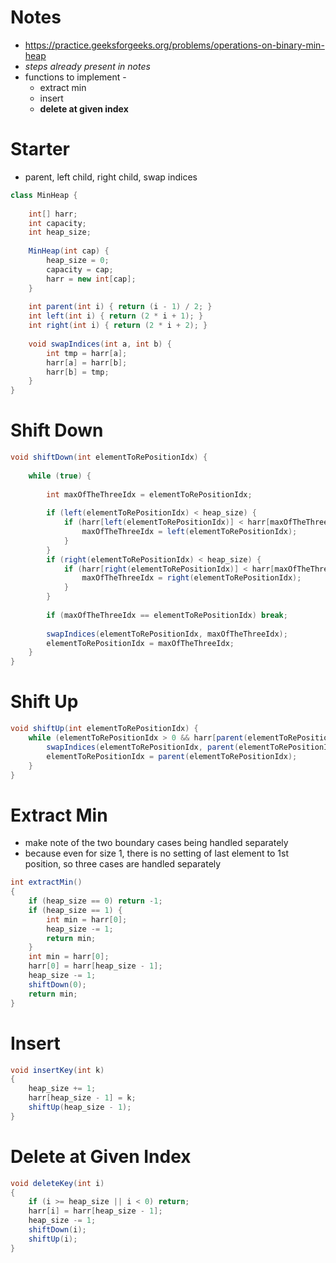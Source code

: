 # Notes

- https://practice.geeksforgeeks.org/problems/operations-on-binary-min-heap
- _steps already present in notes_
- functions to implement - 
  - extract min
  - insert
  - **delete at given index**

# Starter

- parent, left child, right child, swap indices

```java
class MinHeap {
    
    int[] harr;
    int capacity;
    int heap_size;
    
    MinHeap(int cap) {
        heap_size = 0;
        capacity = cap;
        harr = new int[cap];
    }
    
    int parent(int i) { return (i - 1) / 2; }
    int left(int i) { return (2 * i + 1); }
    int right(int i) { return (2 * i + 2); }
    
    void swapIndices(int a, int b) {
        int tmp = harr[a];
        harr[a] = harr[b];
        harr[b] = tmp;
    }
}
```

# Shift Down

```java
void shiftDown(int elementToRePositionIdx) {
    
    while (true) {
        
        int maxOfTheThreeIdx = elementToRePositionIdx;
        
        if (left(elementToRePositionIdx) < heap_size) {
            if (harr[left(elementToRePositionIdx)] < harr[maxOfTheThreeIdx]) {
                maxOfTheThreeIdx = left(elementToRePositionIdx);
            }
        }
        if (right(elementToRePositionIdx) < heap_size) {
            if (harr[right(elementToRePositionIdx)] < harr[maxOfTheThreeIdx]) {
                maxOfTheThreeIdx = right(elementToRePositionIdx);
            }
        }
        
        if (maxOfTheThreeIdx == elementToRePositionIdx) break;
        
        swapIndices(elementToRePositionIdx, maxOfTheThreeIdx);
        elementToRePositionIdx = maxOfTheThreeIdx;
    }
}
```

# Shift Up

```java
void shiftUp(int elementToRePositionIdx) {
    while (elementToRePositionIdx > 0 && harr[parent(elementToRePositionIdx)] > harr[elementToRePositionIdx]) {
        swapIndices(elementToRePositionIdx, parent(elementToRePositionIdx));
        elementToRePositionIdx = parent(elementToRePositionIdx);
    }
}
```

# Extract Min

- make note of the two boundary cases being handled separately
- because even for size 1, there is no setting of last element to 1st position, so three cases are handled separately

```java
int extractMin()
{
    if (heap_size == 0) return -1;
    if (heap_size == 1) {
        int min = harr[0];
        heap_size -= 1;
        return min;
    }
    int min = harr[0];
    harr[0] = harr[heap_size - 1];
    heap_size -= 1;
    shiftDown(0);
    return min;
}
```

# Insert

```java
void insertKey(int k)
{
    heap_size += 1;
    harr[heap_size - 1] = k;
    shiftUp(heap_size - 1);
}
```

# Delete at Given Index

```java
void deleteKey(int i) 
{
    if (i >= heap_size || i < 0) return;
    harr[i] = harr[heap_size - 1];
    heap_size -= 1;
    shiftDown(i);
    shiftUp(i);
}
```
